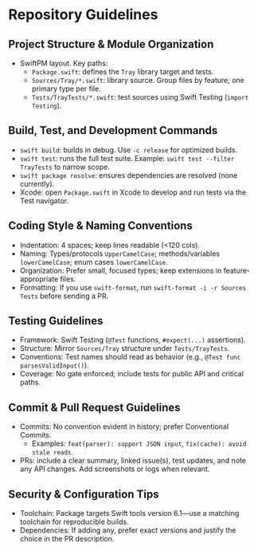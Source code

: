 # Repository Guidelines

## Project Structure & Module Organization
- SwiftPM layout. Key paths:
  - `Package.swift`: defines the `Tray` library target and tests.
  - `Sources/Tray/*.swift`: library source. Group files by feature; one primary type per file.
  - `Tests/TrayTests/*.swift`: test sources using Swift Testing (`import Testing`).

## Build, Test, and Development Commands
- `swift build`: builds in debug. Use `-c release` for optimized builds.
- `swift test`: runs the full test suite. Example: `swift test --filter TrayTests` to narrow scope.
- `swift package resolve`: ensures dependencies are resolved (none currently).
- Xcode: open `Package.swift` in Xcode to develop and run tests via the Test navigator.

## Coding Style & Naming Conventions
- Indentation: 4 spaces; keep lines readable (<120 cols).
- Naming: Types/protocols `UpperCamelCase`; methods/variables `lowerCamelCase`; enum cases `lowerCamelCase`.
- Organization: Prefer small, focused types; keep extensions in feature-appropriate files.
- Formatting: If you use `swift-format`, run `swift-format -i -r Sources Tests` before sending a PR.

## Testing Guidelines
- Framework: Swift Testing (`@Test` functions, `#expect(...)` assertions).
- Structure: Mirror `Sources/Tray` structure under `Tests/TrayTests`.
- Conventions: Test names should read as behavior (e.g., `@Test func parsesValidInput()`).
- Coverage: No gate enforced; include tests for public API and critical paths.

## Commit & Pull Request Guidelines
- Commits: No convention evident in history; prefer Conventional Commits.
  - Examples: `feat(parser): support JSON input`, `fix(cache): avoid stale reads`.
- PRs: include a clear summary, linked issue(s), test updates, and note any API changes. Add screenshots or logs when relevant.

## Security & Configuration Tips
- Toolchain: Package targets Swift tools version 6.1—use a matching toolchain for reproducible builds.
- Dependencies: If adding any, prefer exact versions and justify the choice in the PR description.

